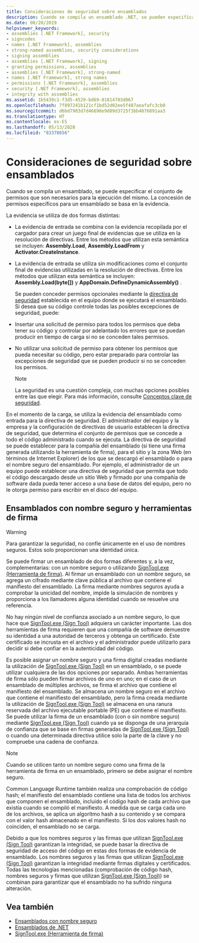 ```yaml
---
title: Consideraciones de seguridad sobre ensamblados
description: Cuando se compila un ensamblado .NET, se pueden especificar los permisos que son necesarios para su ejecución. En este artículo se describen los ensamblados con nombre seguro y las herramientas de firma.
ms.date: 08/20/2019
helpviewer_keywords:
- assemblies [.NET Framework], security
- signcodes
- names [.NET Framework], assemblies
- strong-named assemblies, security considerations
- signing assemblies
- assemblies [.NET Framework], signing
- granting permissions, assemblies
- assemblies [.NET Framework], strong-named
- names [.NET Framework], strong names
- permissions [.NET Framework], assemblies
- security [.NET Framework], assemblies
- integrity with assemblies
ms.assetid: 1b5439c1-f3d5-4529-bd69-01814703d067
ms.openlocfilehash: 7f897241b121cf1bd52d02ee5f487aeafafc3cb0
ms.sourcegitcommit: d6bd7903d7d46698e9d89d3725f3bb4876891aa3
ms.translationtype: HT
ms.contentlocale: es-ES
ms.lasthandoff: 05/13/2020
ms.locfileid: "83378656"
---
```

# <a name="assembly-security-considerations"></a>Consideraciones de seguridad sobre ensamblados
Cuando se compila un ensamblado, se puede especificar el conjunto de permisos que son necesarios para la ejecución del mismo. La concesión de permisos específicos para un ensamblado se basa en la evidencia.  
  
 La evidencia se utiliza de dos formas distintas:  
  
- La evidencia de entrada se combina con la evidencia recopilada por el cargador para crear un juego final de evidencias que se utiliza en la resolución de directivas. Entre los métodos que utilizan esta semántica se incluyen: **Assembly.Load**, **Assembly.LoadFrom** y **Activator.CreateInstance**.  
  
- La evidencia de entrada se utiliza sin modificaciones como el conjunto final de evidencias utilizadas en la resolución de directivas. Entre los métodos que utilizan esta semántica se incluyen: **Assembly.Load(byte[])** y **AppDomain.DefineDynamicAssembly()** .  
  
  Se pueden conceder permisos opcionales mediante la [directiva de seguridad](../../framework/misc/code-access-security-basics.md) establecida en el equipo donde se ejecutará el ensamblado. Si desea que su código controle todas las posibles excepciones de seguridad, puede:  
  
- Insertar una solicitud de permiso para todos los permisos que deba tener su código y controlar por adelantado los errores que se puedan producir en tiempo de carga si no se conceden tales permisos.  
  
- No utilizar una solicitud de permiso para obtener los permisos que pueda necesitar su código, pero estar preparado para controlar las excepciones de seguridad que se pueden producir si no se conceden los permisos.  
  
  > [!NOTE]
  > La seguridad es una cuestión compleja, con muchas opciones posibles entre las que elegir. Para más información, consulte [Conceptos clave de seguridad](../../standard/security/key-security-concepts.md).  
  
 En el momento de la carga, se utiliza la evidencia del ensamblado como entrada para la directiva de seguridad. El administrador del equipo y la empresa y la configuración de directivas de usuario establecen la directiva de seguridad, que determina el conjunto de permisos que se concede a todo el código administrado cuando se ejecuta. La directiva de seguridad se puede establecer para la compañía del ensamblado (si tiene una firma generada utilizando la herramienta de firma), para el sitio y la zona Web (en términos de Internet Explorer) de los que se descargó el ensamblado o para el nombre seguro del ensamblado. Por ejemplo, el administrador de un equipo puede establecer una directiva de seguridad que permita que todo el código descargado desde un sitio Web y firmado por una compañía de software dada pueda tener acceso a una base de datos del equipo, pero no le otorga permiso para escribir en el disco del equipo.  
  
## <a name="strong-named-assemblies-and-signing-tools"></a>Ensamblados con nombre seguro y herramientas de firma  

 > [!WARNING]
 > Para garantizar la seguridad, no confíe únicamente en el uso de nombres seguros. Estos solo proporcionan una identidad única.

 Se puede firmar un ensamblado de dos formas diferentes y, a la vez, complementarias: con un nombre seguro o utilizando [SignTool.exe (Herramienta de firma)](../../framework/tools/signtool-exe.md). Al firmar un ensamblado con un nombre seguro, se agrega un cifrado mediante clave pública al archivo que contiene el manifiesto del ensamblado. La firma mediante nombres seguros ayuda a comprobar la unicidad del nombre, impide la simulación de nombres y proporciona a los llamadores alguna identidad cuando se resuelve una referencia.  
  
 No hay ningún nivel de confianza asociado a un nombre seguro, lo que hace que [SignTool.exe (Sign Tool)](../../framework/tools/signtool-exe.md) adquiera un carácter importante. Las dos herramientas de firma requieren que una compañía de software demuestre su identidad a una autoridad de terceros y obtenga un certificado. Este certificado se incrusta en el archivo y el administrador puede utilizarlo para decidir si debe confiar en la autenticidad del código.  
  
 Es posible asignar un nombre seguro y una firma digital creadas mediante la utilización de [SignTool.exe (Sign Tool)](../../framework/tools/signtool-exe.md) en un ensamblado, o se puede utilizar cualquiera de las dos opciones por separado. Ambas herramientas de firma sólo pueden firmar archivos de uno en uno; en el caso de un ensamblado de múltiples archivos, se firma el archivo que contiene el manifiesto del ensamblado. Se almacena un nombre seguro en el archivo que contiene el manifiesto del ensamblado, pero la firma creada mediante la utilización de [SignTool.exe (Sign Tool)](../../framework/tools/signtool-exe.md) se almacena en una ranura reservada del archivo ejecutable portable (PE) que contiene el manifiesto. Se puede utilizar la firma de un ensamblado (con o sin nombre seguro) mediante [SignTool.exe (Sign Tool)](../../framework/tools/signtool-exe.md) cuando ya se disponga de una jerarquía de confianza que se base en firmas generadas de [SignTool.exe (Sign Tool)](../../framework/tools/signtool-exe.md) o cuando una determinada directiva utilice solo la parte de la clave y no compruebe una cadena de confianza.  
  
> [!NOTE]
> Cuando se utilicen tanto un nombre seguro como una firma de la herramienta de firma en un ensamblado, primero se debe asignar el nombre seguro.  
  
 Common Language Runtime también realiza una comprobación de código hash; el manifiesto del ensamblado contiene una lista de todos los archivos que componen el ensamblado, incluido el código hash de cada archivo que existía cuando se compiló el manifiesto. A medida que se carga cada uno de los archivos, se aplica un algoritmo hash a su contenido y se compara con el valor hash almacenado en el manifiesto. Si los dos valores hash no coinciden, el ensamblado no se carga.  
  
 Debido a que los nombres seguros y las firmas que utilizan [SignTool.exe (Sign Tool)](../../framework/tools/signtool-exe.md) garantizan la integridad, se puede basar la directiva de seguridad de acceso del código en estas dos formas de evidencia de ensamblado. Los nombres seguros y las firmas que utilizan [SignTool.exe (Sign Tool)](../../framework/tools/signtool-exe.md) garantizan la integridad mediante firmas digitales y certificados. Todas las tecnologías mencionadas (comprobación de código hash, nombres seguros y firmas que utilizan [SignTool.exe (Sign Tool)](../../framework/tools/signtool-exe.md)) se combinan para garantizar que el ensamblado no ha sufrido ninguna alteración.  
  
## <a name="see-also"></a>Vea también

- [Ensamblados con nombre seguro](strong-named.md)
- [Ensamblados de .NET](index.md)
- [SignTool.exe (Herramienta de firma)](../../framework/tools/signtool-exe.md)
